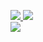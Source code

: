 <p align="left">
<a href="https://github.com/Mirazex">
  <img src="https://github-readme-stats.vercel.app/api?username=mirazex&show_icons=false&theme=dracula&count_private=tru">
</a>
<a href="https://wakatime.com/@Mirazex">
  <img src="https://github-readme-stats.vercel.app/api/wakatime?username=Mirazex&theme=dracula">
</a>  
<br>
<a href="https://github.com/Mirazex">
  <img src="https://github-readme-stats.vercel.app/api/top-langs/?username=mirazex&langs_count=true&theme=dracula&card_width=495">
</a>  
</p>
